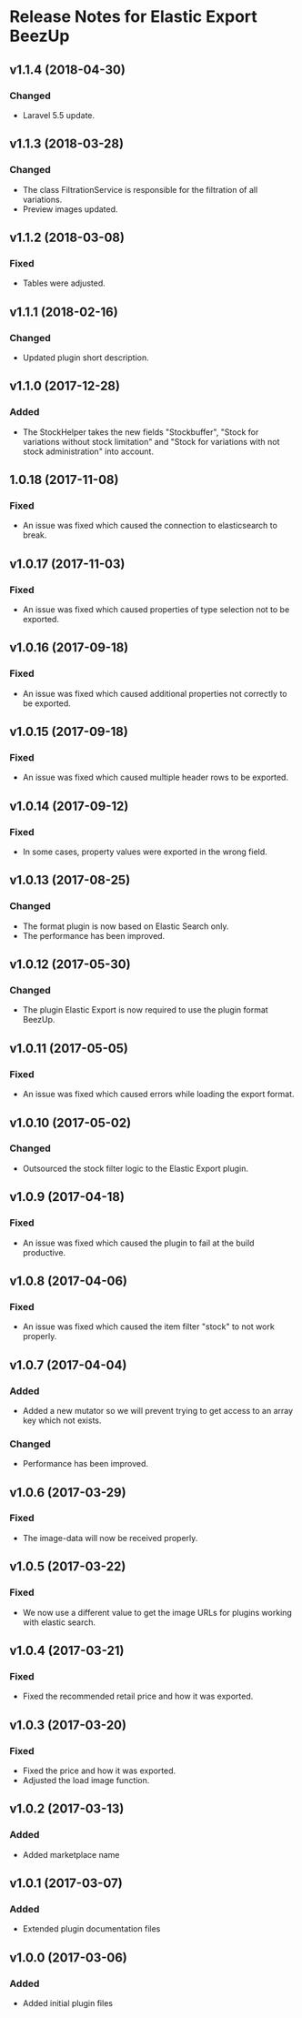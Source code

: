 # Release Notes for Elastic Export BeezUp

## v1.1.4 (2018-04-30)

### Changed
- Laravel 5.5 update.

## v1.1.3 (2018-03-28)

### Changed
- The class FiltrationService is responsible for the filtration of all variations.
- Preview images updated.

## v1.1.2 (2018-03-08)

### Fixed
- Tables were adjusted.

## v1.1.1 (2018-02-16)

### Changed
- Updated plugin short description.

## v1.1.0 (2017-12-28)

### Added
- The StockHelper takes the new fields "Stockbuffer", "Stock for variations without stock limitation" and "Stock for variations with not stock administration" into account.

## 1.0.18 (2017-11-08)

### Fixed
- An issue was fixed which caused the connection to elasticsearch to break.

## v1.0.17 (2017-11-03)

### Fixed
- An issue was fixed which caused properties of type selection not to be exported.

## v1.0.16 (2017-09-18)

### Fixed
- An issue was fixed which caused additional properties not correctly to be exported.
 
## v1.0.15 (2017-09-18)

### Fixed
- An issue was fixed which caused multiple header rows to be exported.

## v1.0.14 (2017-09-12) 

### Fixed
- In some cases, property values were exported in the wrong field.

## v1.0.13 (2017-08-25)

### Changed
- The format plugin is now based on Elastic Search only.
- The performance has been improved.

## v1.0.12 (2017-05-30)

### Changed
- The plugin Elastic Export is now required to use the plugin format BeezUp.

## v1.0.11 (2017-05-05)

### Fixed
- An issue was fixed which caused errors while loading the export format.

## v1.0.10 (2017-05-02)

### Changed
- Outsourced the stock filter logic to the Elastic Export plugin.

## v1.0.9 (2017-04-18)

### Fixed
- An issue was fixed which caused the plugin to fail at the build productive.

## v1.0.8 (2017-04-06)

### Fixed
- An issue was fixed which caused the item filter "stock" to not work properly.

## v1.0.7 (2017-04-04)

### Added
- Added a new mutator so we will prevent trying to get access to an array key which not exists.

### Changed
- Performance has been improved.

## v1.0.6 (2017-03-29)

### Fixed
- The image-data will now be received properly.

## v1.0.5 (2017-03-22)

### Fixed
- We now use a different value to get the image URLs for plugins working with elastic search.

## v1.0.4 (2017-03-21)

### Fixed
- Fixed the recommended retail price and how it was exported.

## v1.0.3 (2017-03-20)

### Fixed
- Fixed the price and how it was exported.
- Adjusted the load image function.

## v1.0.2 (2017-03-13)

### Added
- Added marketplace name

## v1.0.1 (2017-03-07)

### Added
- Extended plugin documentation files

## v1.0.0 (2017-03-06)
 
### Added
- Added initial plugin files
